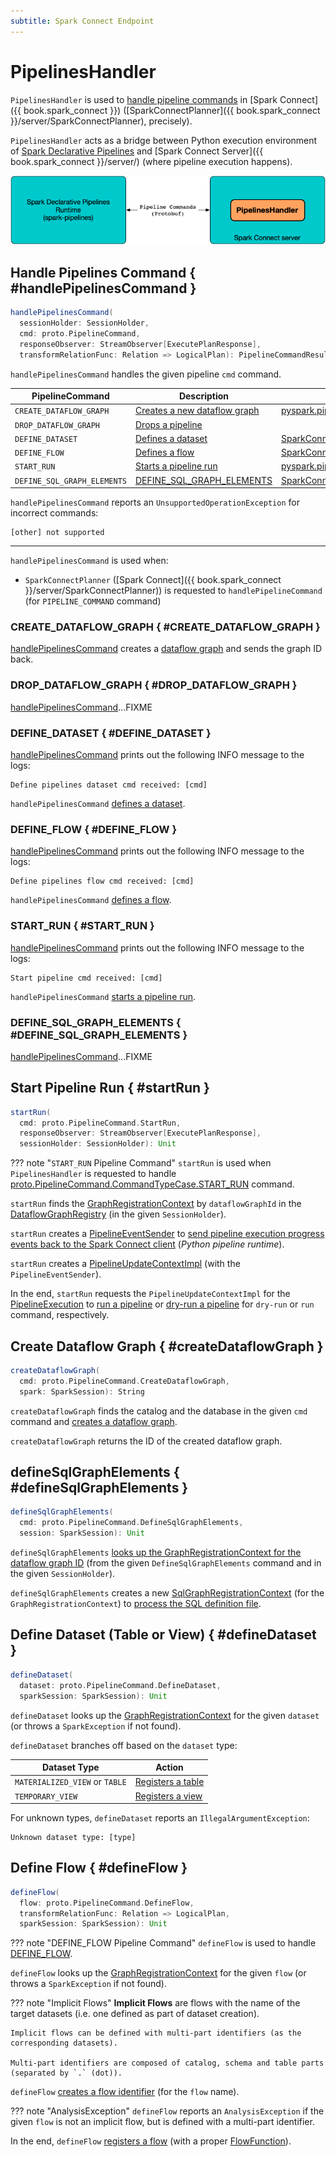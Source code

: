 ```yaml
---
subtitle: Spark Connect Endpoint
---
```


# PipelinesHandler

`PipelinesHandler` is used to [handle pipeline commands](#handlePipelinesCommand) in [Spark Connect]({{ book.spark_connect }}) ([SparkConnectPlanner]({{ book.spark_connect }}/server/SparkConnectPlanner), precisely).

`PipelinesHandler` acts as a bridge between Python execution environment of [Spark Declarative Pipelines](index.md) and [Spark Connect Server]({{ book.spark_connect }}/server/) (where pipeline execution happens).

![PipelinesHandler](./images/PipelinesHandler.png)

## Handle Pipelines Command { #handlePipelinesCommand }

```scala
handlePipelinesCommand(
  sessionHolder: SessionHolder,
  cmd: proto.PipelineCommand,
  responseObserver: StreamObserver[ExecutePlanResponse],
  transformRelationFunc: Relation => LogicalPlan): PipelineCommandResult
```

`handlePipelinesCommand` handles the given pipeline `cmd` command.

| PipelineCommand | Description | Initiator |
|-----------------|-------------|-----------|
| `CREATE_DATAFLOW_GRAPH` | [Creates a new dataflow graph](#CREATE_DATAFLOW_GRAPH) | [pyspark.pipelines.spark_connect_pipeline](#create_dataflow_graph) |
| `DROP_DATAFLOW_GRAPH` | [Drops a pipeline](#DROP_DATAFLOW_GRAPH) ||
| `DEFINE_DATASET` | [Defines a dataset](#DEFINE_DATASET) | [SparkConnectGraphElementRegistry](SparkConnectGraphElementRegistry.md#register_dataset) |
| `DEFINE_FLOW` | [Defines a flow](#DEFINE_FLOW) | [SparkConnectGraphElementRegistry](SparkConnectGraphElementRegistry.md#register_flow) |
| `START_RUN` | [Starts a pipeline run](#START_RUN) | [pyspark.pipelines.spark_connect_pipeline.start_run](#start_run) |
| `DEFINE_SQL_GRAPH_ELEMENTS` | [DEFINE_SQL_GRAPH_ELEMENTS](#DEFINE_SQL_GRAPH_ELEMENTS) | [SparkConnectGraphElementRegistry](SparkConnectGraphElementRegistry.md#register_sql) |

`handlePipelinesCommand` reports an `UnsupportedOperationException` for incorrect commands:

```text
[other] not supported
```

---

`handlePipelinesCommand` is used when:

* `SparkConnectPlanner` ([Spark Connect]({{ book.spark_connect }}/server/SparkConnectPlanner)) is requested to `handlePipelineCommand` (for `PIPELINE_COMMAND` command)

### CREATE_DATAFLOW_GRAPH { #CREATE_DATAFLOW_GRAPH }

[handlePipelinesCommand](#handlePipelinesCommand) creates a [dataflow graph](#createDataflowGraph) and sends the graph ID back.

### DROP_DATAFLOW_GRAPH { #DROP_DATAFLOW_GRAPH }

[handlePipelinesCommand](#handlePipelinesCommand)...FIXME

### DEFINE_DATASET { #DEFINE_DATASET }

[handlePipelinesCommand](#handlePipelinesCommand) prints out the following INFO message to the logs:

```text
Define pipelines dataset cmd received: [cmd]
```

`handlePipelinesCommand` [defines a dataset](#defineDataset).

### <span id="DefineFlow"> DEFINE_FLOW { #DEFINE_FLOW }

[handlePipelinesCommand](#handlePipelinesCommand) prints out the following INFO message to the logs:

```text
Define pipelines flow cmd received: [cmd]
```

`handlePipelinesCommand` [defines a flow](#defineFlow).

### START_RUN { #START_RUN }

[handlePipelinesCommand](#handlePipelinesCommand) prints out the following INFO message to the logs:

```text
Start pipeline cmd received: [cmd]
```

`handlePipelinesCommand` [starts a pipeline run](#startRun).

### DEFINE_SQL_GRAPH_ELEMENTS { #DEFINE_SQL_GRAPH_ELEMENTS }

[handlePipelinesCommand](#handlePipelinesCommand)...FIXME

## Start Pipeline Run { #startRun }

```scala
startRun(
  cmd: proto.PipelineCommand.StartRun,
  responseObserver: StreamObserver[ExecutePlanResponse],
  sessionHolder: SessionHolder): Unit
```

??? note "`START_RUN` Pipeline Command"
    `startRun` is used when `PipelinesHandler` is requested to handle [proto.PipelineCommand.CommandTypeCase.START_RUN](#START_RUN) command.

`startRun` finds the [GraphRegistrationContext](GraphRegistrationContext.md) by `dataflowGraphId` in the [DataflowGraphRegistry](DataflowGraphRegistry.md) (in the given `SessionHolder`).

`startRun` creates a [PipelineEventSender](PipelineEventSender.md) to [send pipeline execution progress events back to the Spark Connect client](PipelineEventSender.md#sendEvent) (_Python pipeline runtime_).

`startRun` creates a [PipelineUpdateContextImpl](PipelineUpdateContextImpl.md) (with the `PipelineEventSender`).

In the end, `startRun` requests the `PipelineUpdateContextImpl` for the [PipelineExecution](PipelineUpdateContext.md#pipelineExecution) to [run a pipeline](PipelineExecution.md#runPipeline) or [dry-run a pipeline](PipelineExecution.md#dryRunPipeline) for `dry-run` or `run` command, respectively.

## Create Dataflow Graph { #createDataflowGraph }

```scala
createDataflowGraph(
  cmd: proto.PipelineCommand.CreateDataflowGraph,
  spark: SparkSession): String
```

`createDataflowGraph` finds the catalog and the database in the given `cmd` command and [creates a dataflow graph](DataflowGraphRegistry.md#createDataflowGraph).

`createDataflowGraph` returns the ID of the created dataflow graph.

## defineSqlGraphElements { #defineSqlGraphElements }

```scala
defineSqlGraphElements(
  cmd: proto.PipelineCommand.DefineSqlGraphElements,
  session: SparkSession): Unit
```

`defineSqlGraphElements` [looks up the GraphRegistrationContext for the dataflow graph ID](DataflowGraphRegistry.md#getDataflowGraphOrThrow) (from the given `DefineSqlGraphElements` command and in the given `SessionHolder`).

`defineSqlGraphElements` creates a new [SqlGraphRegistrationContext](SqlGraphRegistrationContext.md) (for the `GraphRegistrationContext`) to [process the SQL definition file](SqlGraphRegistrationContext.md#processSqlFile).

## Define Dataset (Table or View) { #defineDataset }

```scala
defineDataset(
  dataset: proto.PipelineCommand.DefineDataset,
  sparkSession: SparkSession): Unit
```

`defineDataset` looks up the [GraphRegistrationContext](DataflowGraphRegistry.md#getDataflowGraphOrThrow) for the given `dataset` (or throws a `SparkException` if not found).

`defineDataset` branches off based on the `dataset` type:

| Dataset Type | Action |
|--------------|--------|
| `MATERIALIZED_VIEW` or `TABLE` | [Registers a table](GraphRegistrationContext.md#registerTable) |
| `TEMPORARY_VIEW` | [Registers a view](GraphRegistrationContext.md#registerView) |

For unknown types, `defineDataset` reports an `IllegalArgumentException`:

```text
Unknown dataset type: [type]
```

## Define Flow { #defineFlow }

```scala
defineFlow(
  flow: proto.PipelineCommand.DefineFlow,
  transformRelationFunc: Relation => LogicalPlan,
  sparkSession: SparkSession): Unit
```

??? note "DEFINE_FLOW Pipeline Command"
    `defineFlow` is used to handle [DEFINE_FLOW](#DEFINE_FLOW).

`defineFlow` looks up the [GraphRegistrationContext](DataflowGraphRegistry.md#getDataflowGraphOrThrow) for the given `flow` (or throws a `SparkException` if not found).

??? note "Implicit Flows"
    **Implicit Flows** are flows with the name of the target datasets (i.e. one defined as part of dataset creation).

    Implicit flows can be defined with multi-part identifiers (as the corresponding datasets).

    Multi-part identifiers are composed of catalog, schema and table parts (separated by `.` (dot)).

`defineFlow` [creates a flow identifier](GraphIdentifierManager.md#parseTableIdentifier) (for the `flow` name).

??? note "AnalysisException"
    `defineFlow` reports an `AnalysisException` if the given `flow` is not an implicit flow, but is defined with a multi-part identifier.

In the end, `defineFlow` [registers a flow](GraphRegistrationContext.md#registerFlow) (with a proper [FlowFunction](FlowAnalysis.md#createFlowFunctionFromLogicalPlan)).
